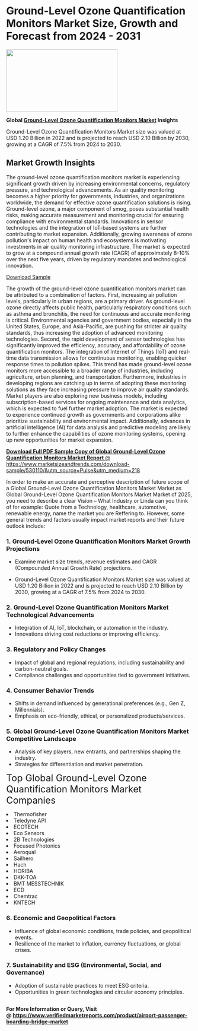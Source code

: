 <H1>Ground-Level Ozone Quantification Monitors Market Size, Growth and Forecast from 2024 - 2031</H1><img class="aligncenter size-medium wp-image-584254" src="https://thirdeyenews.in/wp-content/uploads/2024/09/Global-Market-Research-300x168.jpeg" alt="" width="300" height="168" /><p><strong>Global&nbsp;<a href="https://www.marketsizeandtrends.com/download-sample/530110/&amp;utm_source=Pulse&amp;utm_medium=218">Ground-Level Ozone Quantification Monitors Market</a> Insights</strong></p><p>Ground-Level Ozone Quantification Monitors Market size was valued at USD 1.20 Billion in 2022 and is projected to reach USD 2.10 Billion by 2030, growing at a CAGR of 7.5% from 2024 to 2030.</p><p><h2>Market Growth Insights</h2> <p>The ground-level ozone quantification monitors market is experiencing significant growth driven by increasing environmental concerns, regulatory pressure, and technological advancements. As air quality monitoring becomes a higher priority for governments, industries, and organizations worldwide, the demand for effective ozone quantification solutions is rising. Ground-level ozone, a major component of smog, poses substantial health risks, making accurate measurement and monitoring crucial for ensuring compliance with environmental standards. Innovations in sensor technologies and the integration of IoT-based systems are further contributing to market expansion. Additionally, growing awareness of ozone pollution's impact on human health and ecosystems is motivating investments in air quality monitoring infrastructure. The market is expected to grow at a compound annual growth rate (CAGR) of approximately 8-10% over the next five years, driven by regulatory mandates and technological innovation. </p> <p><a href="#download">Download Sample</a></p> <p>The growth of the ground-level ozone quantification monitors market can be attributed to a combination of factors. First, increasing air pollution levels, particularly in urban regions, are a primary driver. As ground-level ozone directly affects public health, particularly respiratory conditions such as asthma and bronchitis, the need for continuous and accurate monitoring is critical. Environmental agencies and government bodies, especially in the United States, Europe, and Asia-Pacific, are pushing for stricter air quality standards, thus increasing the adoption of advanced monitoring technologies. Second, the rapid development of sensor technologies has significantly improved the efficiency, accuracy, and affordability of ozone quantification monitors. The integration of Internet of Things (IoT) and real-time data transmission allows for continuous monitoring, enabling quicker response times to pollution spikes. This trend has made ground-level ozone monitors more accessible to a broader range of industries, including agriculture, urban planning, and transportation. Furthermore, industries in developing regions are catching up in terms of adopting these monitoring solutions as they face increasing pressure to improve air quality standards. Market players are also exploring new business models, including subscription-based services for ongoing maintenance and data analytics, which is expected to fuel further market adoption. The market is expected to experience continued growth as governments and corporations alike prioritize sustainability and environmental impact. Additionally, advances in artificial intelligence (AI) for data analysis and predictive modeling are likely to further enhance the capabilities of ozone monitoring systems, opening up new opportunities for market expansion. </p> <p><a href="#get-more"></p><p><span class=""><strong>Download Full PDF Sample Copy of Global Ground-Level Ozone Quantification Monitors Market Report</strong> @ <a href="https://www.marketsizeandtrends.com/download-sample/530110/&amp;utm_source=Pulse&amp;utm_medium=218" target="_blank">https://www.marketsizeandtrends.com/download-sample/530110/&amp;utm_source=Pulse&amp;utm_medium=218</a></span></p><p>In order to make an accurate and perceptive description of future scope of a Global&nbsp;Ground-Level Ozone Quantification Monitors Market Market as Global&nbsp;Ground-Level Ozone Quantification Monitors Market Market of 2025, you need to describe a clear Vision &ndash; What Industry or Linda can you think of for example: Quote from a Technology, healthcare, automotive, renewable energy, name the market you are Reffering to. However, some general trends and factors usually impact market reports and their future outlook include:</p><h3>1.&nbsp;<strong>Ground-Level Ozone Quantification Monitors Market Growth Projections</strong></h3><ul><li>Examine market size trends, revenue estimates and CAGR (Compounded Annual Growth Rate) projections.</li><li><p>Ground-Level Ozone Quantification Monitors Market size was valued at USD 1.20 Billion in 2022 and is projected to reach USD 2.10 Billion by 2030, growing at a CAGR of 7.5% from 2024 to 2030.</p></li></ul><h3>2.&nbsp;<strong>Ground-Level Ozone Quantification Monitors Market Technological Advancements</strong></h3><ul><li>Integration of AI, IoT, blockchain, or automation in the industry.</li><li>Innovations driving cost reductions or improving efficiency.</li></ul><h3>3.&nbsp;<strong>Regulatory and Policy Changes</strong></h3><ul><li>Impact of global and regional regulations, including sustainability and carbon-neutral goals.</li><li>Compliance challenges and opportunities tied to government initiatives.</li></ul><h3>4.&nbsp;<strong>Consumer Behavior Trends</strong></h3><ul><li>Shifts in demand influenced by generational preferences (e.g., Gen Z, Millennials).</li><li>Emphasis on eco-friendly, ethical, or personalized products/services.</li></ul><h3>5.&nbsp;<strong>Global Ground-Level Ozone Quantification Monitors Market Competitive Landscape</strong></h3><ul><li>Analysis of key players, new entrants, and partnerships shaping the industry.</li><li>Strategies for differentiation and market penetration.</li></ul><p data-pm-slice="1 1 []"><span style="color: inherit; font-family: inherit; font-size: 25px;">Top Global Ground-Level Ozone Quantification Monitors Market Companies</span></p><div class="" data-test-id=""><p><li>Thermofisher</li><li> Teledyne API</li><li> ECOTECH</li><li> Eco Sensors</li><li> 2B Technologies</li><li> Focused Photonics</li><li> Aeroqual</li><li> Sailhero</li><li> Hach</li><li> HORIBA</li><li> DKK-TOA</li><li> BMT MESSTECHNIK</li><li> ECD</li><li> Chemtrac</li><li> KNTECH</li></p></div><h3>6.&nbsp;<strong>Economic and Geopolitical Factors</strong></h3><ul><li>Influence of global economic conditions, trade policies, and geopolitical events.</li><li>Resilience of the market to inflation, currency fluctuations, or global crises.</li></ul><h3>7.&nbsp;<strong>Sustainability and ESG (Environmental, Social, and Governance)</strong></h3><ul><li>Adoption of sustainable practices to meet ESG criteria.</li><li>Opportunities in green technologies and circular economy principles.</li></ul><h2><strong style="font-size: 14px;">For More Information or Query, Visit @&nbsp;</strong><a style="background-color: #ffffff; font-size: 14px;" href="https://www.marketsizeandtrends.com/report/ground-level-ozone-quantification-monitors-market/" target="_blank">https://www.verifiedmarketreports.com/product/airport-passenger-boarding-bridge-market</a></h2>
